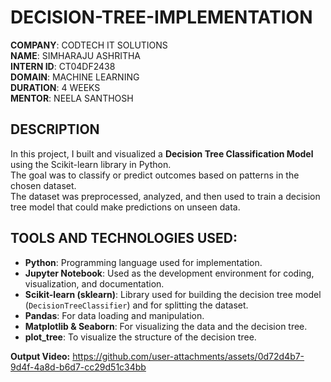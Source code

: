 # DECISION-TREE-IMPLEMENTATION

**COMPANY**: CODTECH IT SOLUTIONS  
**NAME**: SIMHARAJU ASHRITHA  
**INTERN ID**: CT04DF2438  
**DOMAIN**: MACHINE LEARNING  
**DURATION**: 4 WEEKS  
**MENTOR**: NEELA SANTHOSH  

## DESCRIPTION  
In this project, I built and visualized a **Decision Tree Classification Model** using the Scikit-learn library in Python.  
The goal was to classify or predict outcomes based on patterns in the chosen dataset.  
The dataset was preprocessed, analyzed, and then used to train a decision tree model that could make predictions on unseen data.

## TOOLS AND TECHNOLOGIES USED:
- **Python**: Programming language used for implementation.  
- **Jupyter Notebook**: Used as the development environment for coding, visualization, and documentation.  
- **Scikit-learn (sklearn)**: Library used for building the decision tree model (`DecisionTreeClassifier`) and for splitting the dataset.  
- **Pandas**: For data loading and manipulation.  
- **Matplotlib & Seaborn**: For visualizing the data and the decision tree.  
- **plot_tree**: To visualize the structure of the decision tree.


**Output Video:** https://github.com/user-attachments/assets/0d72d4b7-9d4f-4a8d-b6d7-cc29d51c34bb

